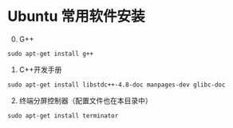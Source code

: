 # Ubuntu 常用软件安装
0. G++
```
sudo apt-get install g++
```
1. C++开发手册
```
sudo apt-get install libstdc++-4.8-doc manpages-dev glibc-doc
```
2. 终端分屏控制器（配置文件也在本目录中）
```
sudo apt-get install terminator
```

